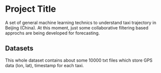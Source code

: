 # Project Title

A set of general machine learning technics to understand taxi trajectory in Beijing (China). At this moment, just some collaborative filtering based approchs are being developed for forecasting.

## Datasets 

This whole dataset contains about some 10000 txt files which store GPS data (lon, lat), timestamp for each taxi.

